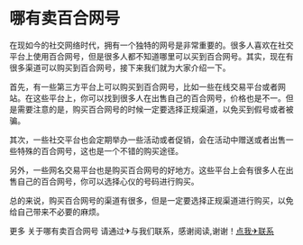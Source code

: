 # 哪有卖百合网号

在现如今的社交网络时代，拥有一个独特的网号是非常重要的。很多人喜欢在社交平台上使用百合网号，但是很多人都不知道哪里可以买到百合网号。其实，现在有很多渠道可以购买到百合网号，接下来我们就为大家介绍一下。

首先，有一些第三方平台上可以购买到百合网号，比如一些在线交易平台或者网站。在这些平台上，你可以找到很多人在出售自己的百合网号，价格也是不一。但是需要注意的是，购买百合网号的时候一定要选择正规渠道，以免买到假号或者被骗。

其次，一些社交平台也会定期举办一些活动或者促销，会在活动中赠送或者出售一些特殊的百合网号，这也是一个不错的购买途径。

另外，一些网名交易平台也是购买百合网号的好地方。这些平台上会有很多人在出售自己的百合网号，你可以选择心仪的号码进行购买。

总的来说，购买百合网号的渠道有很多，但是一定要选择正规渠道进行购买，以免给自己带来不必要的麻烦。

更多 关于哪有卖百合网号 请通过✈与我们联系，感谢阅读,谢谢！[点我✈联系](https://ww.k02.cc)